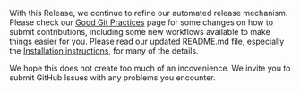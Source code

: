 With this Release, we continue to refine our automated release mechanism.
Please check our [Good Git Practices](https://github.com/qudt/qudt-public-repo/wiki/GoodGitPractices) page for some changes on how to submit contributions, including some new workflows available to make things easier for you.
Please read our updated README.md file, especially the [Installation instructions](https://github.com/qudt/qudt-public-repo#installation-instructions), for many of the details.

We hope this does not create too much of an incovenience. We invite you to submit GitHub Issues with any problems you encounter.

